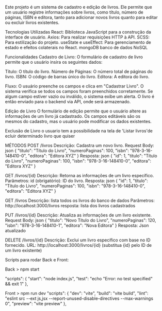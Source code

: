 Este projeto é um sistema de cadastro e edição de livros. Ele permite que um usuário registre informações sobre livros, como título, número de páginas, ISBN e editora, tanto para adicionar novos livros quanto para editar ou excluir livros existentes.

Tecnologias Utilizadas
React: Biblioteca JavaScript para a construção da interface de usuário.
Axios: Para realizar requisições HTTP à API.
SCSS: Para estilização do projeto.
useState e useEffect: Para gerenciamento de estado e efeitos colaterais no React.
mongoDB banco de dados NoSQL

Funcionalidades
Cadastro de Livro:
O formulário de cadastro de livro permite que o usuário insira os seguintes dados:

Título: O título do livro.
Número de Páginas: O número total de páginas do livro.
ISBN: O código de barras único do livro.
Editora: A editora do livro.

Fluxo:
O usuário preenche os campos e clica em "Cadastrar Livro".
O sistema verifica se todos os campos foram preenchidos corretamente.
Se algum campo estiver vazio ou inválido, o sistema exibe um alerta.
O livro é então enviado para o backend via API, onde será armazenado.

Edição de Livro
O formulário de edição permite que o usuário altere as informações de um livro já cadastrado. Os campos editáveis são os mesmos do cadastro, mas o usuário pode modificar os dados existentes.

Exclusão de Livro
o usuario tem a possibilidade na tela de 'Listar livros'de ecluir determinado livro que quiser

MÉTODOS 
POST /livros
Descrição: Cadastra um novo livro.
Request Body:
json
{
  "titulo": "Título do Livro",
  "numeroPaginas": 100,
  "isbn": "978-3-16-148410-0",
  "editora": "Editora XYZ"
}
Resposta:
json
{
  "id": 1,
  "titulo": "Título do Livro",
  "numeroPaginas": 100,
  "isbn": "978-3-16-148410-0",
  "editora": "Editora XYZ"
}

GET /livros/{id}
Descrição: Retorna as informações de um livro específico.
Parâmetros:
id (obrigatório): ID do livro.
Resposta:
json
{
  "id": 1,
  "titulo": "Título do Livro",
  "numeroPaginas": 100,
  "isbn": "978-3-16-148410-0",
  "editora": "Editora XYZ"
}

GET /livros 
Descrição: lista todos os livros do banco de dados
Parâmetros:
http://localhost:3000/livros
resposta: lista dos livros cadastrados

PUT /livros/{id}
Descrição: Atualiza as informações de um livro existente.
Request Body:
json
{
  "titulo": "Novo Título do Livro",
  "numeroPaginas": 120,
  "isbn": "978-3-16-148410-1",
  "editora": "Nova Editora"
}
Resposta:
Json atualizado

DELETE /livros/{id}
Descrição: Exclui um livro específico com base no ID fornecido.
URL: http://localhost:3000/livros/{id} (substitua {id} pelo ID de um livro existente)


Scripts para rodar Back e Front:

Back > npm start

 "scripts": {
  "start": "node index.js",
  "test": "echo \"Error: no test specified\" && exit 1"
},

Front > npm run dev 
"scripts": {
    "dev": "vite",
    "build": "vite build",
    "lint": "eslint src --ext js,jsx --report-unused-disable-directives --max-warnings 0",
    "preview": "vite preview"
  },
